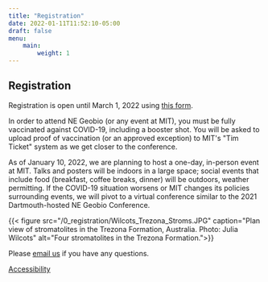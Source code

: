 ```yaml
---
title: "Registration"
date: 2022-01-11T11:52:10-05:00
draft: false
menu:
    main:
        weight: 1
---
```


## Registration

Registration is open until March 1, 2022 using [this form](https://forms.gle/equAjZaPSRAMfTKV8).  

In order to attend NE Geobio (or any event at MIT), you must be fully vaccinated against COVID-19, including a booster shot. You will be asked to upload proof of vaccination (or an approved exception) to MIT's "Tim Ticket" system as we get closer to the conference.  

As of January 10, 2022, we are planning to host a one-day, in-person event at MIT. Talks and posters will be indoors in a large space; social events that include food (breakfast, coffee breaks, dinner) will be outdoors, weather permitting. If the COVID-19 situation worsens or MIT changes its policies surrounding events, we will pivot to a virtual conference similar to the 2021 Dartmouth-hosted NE Geobio Conference.

{{< figure src="/0_registration/Wilcots_Trezona_Stroms.JPG" caption="Plan view of stromatolites in the Trezona Formation, Australia. Photo: Julia Wilcots" alt="Four stromatolites in the Trezona Formation.">}}

Please [email us](mailto:negeobio2022@gmail.com) if you have any questions.

<footer>
 <a href="https://accessibility.mit.edu">Accessibility</a>
</footer>
